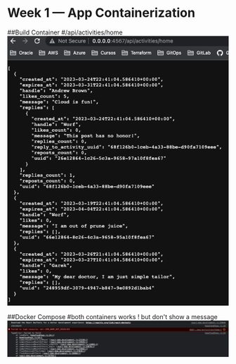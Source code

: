 # Week 1 — App Containerization

##Build Container 
#/api/activities/home
![Message](assets/week-1/ready.png)

##Docker Compose 
#both containers works ! but don't show a message 
![Error](assets/week-1/error.png)
